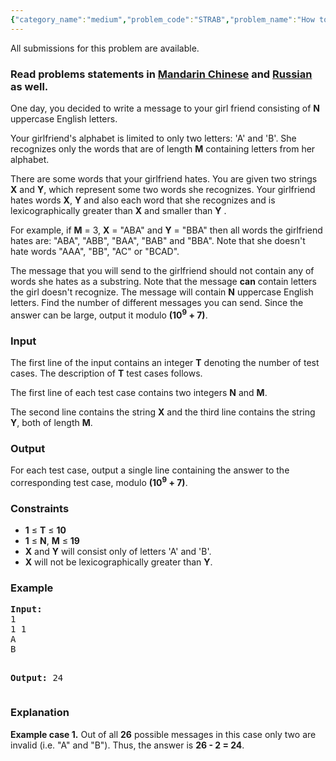```yaml
---
{"category_name":"medium","problem_code":"STRAB","problem_name":"How to Write a Message","languages_supported":{"0":"ADA","1":"ASM","2":"BASH","3":"BF","4":"C","5":"C99 strict","6":"CAML","7":"CLOJ","8":"CLPS","9":"CPP 4.3.2","10":"CPP 4.9.2","11":"CPP14","12":"CS2","13":"D","14":"ERL","15":"FORT","16":"FS","17":"GO","18":"HASK","19":"ICK","20":"ICON","21":"JAVA","22":"JS","23":"LISP clisp","24":"LISP sbcl","25":"LUA","26":"NEM","27":"NICE","28":"NODEJS","29":"PAS fpc","30":"PAS gpc","31":"PERL","32":"PERL6","33":"PHP","34":"PIKE","35":"PRLG","36":"PYPY","37":"PYTH","38":"PYTH 3.4","39":"RUBY","40":"SCALA","41":"SCM chicken","42":"SCM guile","43":"SCM qobi","44":"ST","45":"TCL","46":"TEXT","47":"WSPC"},"max_timelimit":4,"source_sizelimit":50000,"problem_author":"witua","problem_tester":"iscsi","date_added":"4-03-2015","tags":{"0":"cook56","1":"dynamic","2":"easy","3":"recursion","4":"witua"},"editorial_url":"http://discuss.codechef.com/problems/STRAB","time":{"view_start_date":1427049000,"submit_start_date":1427049000,"visible_start_date":1427049000,"end_date":1735669800},"layout":"problem"}
---
```

<span class="solution-visible-txt">All submissions for this problem are available.</span><h3> Read problems statements in <a target="_blank" href="http://www.codechef.com/download/translated/COOK56/mandarin/STRAB.pdf">Mandarin Chinese</a> and <a target="_blank" href="http://www.codechef.com/download/translated/COOK56/russian/STRAB.pdf">Russian</a> as well.</h3>
<p>One day, you decided to write a message to your girl friend consisting of <b>N</b> uppercase English letters.</p>
<p>Your girlfriend's alphabet is limited to only two letters: 'A' and 'B'. She recognizes only the words that are of length <b>M</b> containing letters from her alphabet.</p>
<p>
There are some words that your girlfriend hates. You are given two strings <b>X</b> and <b>Y</b>, which represent some two words she recognizes. Your girlfriend hates words <b>X</b>, <b>Y</b> and also each word that she recognizes and is lexicographically greater than <b>X</b> and smaller than <b>Y</b> .
</p>
<p>For example, if <b>M</b> = 3, <b>X</b> = "ABA" and <b>Y</b> = "BBA" then all words the girlfriend hates are: "ABA", "ABB", "BAA", "BAB" and "BBA". Note that she doesn't hate words "AAA", "BB", "AC" or "BCAD". </p>
<p>The message that you will send to the girlfriend should not contain any of words she hates as a substring. Note that the message <b>can</b> contain letters the girl doesn't recognize. The message will contain <b>N</b> uppercase English letters. Find the number of different messages you can send. Since the answer can be large, output it modulo <b>(10<sup>9</sup> + 7)</b>.</p>
<h3>Input</h3>
<p>The first line of the input contains an integer <b>T</b> denoting the number of test cases. The description of <b>T</b> test cases follows.</p>
<p>The first line of each test case contains two integers <b>N</b> and <b>M</b>.</p>
<p>The second line contains the string <b>X</b> and the third line contains the string <b>Y</b>, both of length <b>M</b>.</p>
<h3>Output</h3>
<p>For each test case, output a single line containing the answer to the corresponding test case, modulo <b>(10<sup>9</sup> + 7)</b>.</p>
<h3>Constraints</h3>
<ul>
<li><b>1</b> ≤ <b>T</b> ≤ <b>10</b></li>
<li><b>1</b> ≤ <b>N</b>, <b>M</b> ≤ <b>19</b></li>
<li><b>X</b> and <b>Y</b> will consist only of letters 'A' and 'B'.</li>
<li><b>X</b> will not be lexicographically greater than <b>Y</b>.</li>
</ul>
<h3>Example</h3>
<pre><b>Input:</b>
1
1 1
A
B

<b>Output:</b>
24
</pre><h3>Explanation</h3>
<p><b>Example case 1.</b> Out of all <b>26</b> possible messages in this case only two are invalid (i.e. "A" and "B"). Thus, the answer is <b>26 - 2 = 24</b>.</p>
